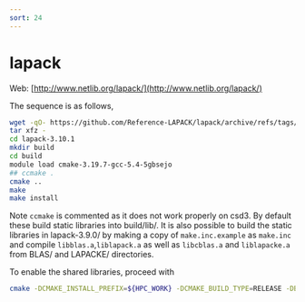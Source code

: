 ```yaml
---
sort: 24
---
```


# lapack

Web: [http://www.netlib.org/lapack/](http://www.netlib.org/lapack/)

The sequence is as follows,

```bash
wget -qO- https://github.com/Reference-LAPACK/lapack/archive/refs/tags/v3.10.1.tar.gz | \
tar xfz -
cd lapack-3.10.1
mkdir build
cd build
module load cmake-3.19.7-gcc-5.4-5gbsejo
## ccmake .
cmake ..
make
make install
```

Note `ccmake` is commented as it does not work properly on csd3. By default these build static libraries into build/lib/. It is also possible to build the static libraries in lapack-3.9.0/ by making a copy of `make.inc.example` as `make.inc` and compile `libblas.a`,`liblapack.a` as well as `libcblas.a` and `liblapacke.a` from BLAS/ and LAPACKE/ directories.

To enable the shared libraries, proceed with

```bash
cmake -DCMAKE_INSTALL_PREFIX=${HPC_WORK} -DCMAKE_BUILD_TYPE=RELEASE -DBUILD_SHARED_LIBS=ON -DLAPACKE=ON -DCBLAS=ON ..
```
